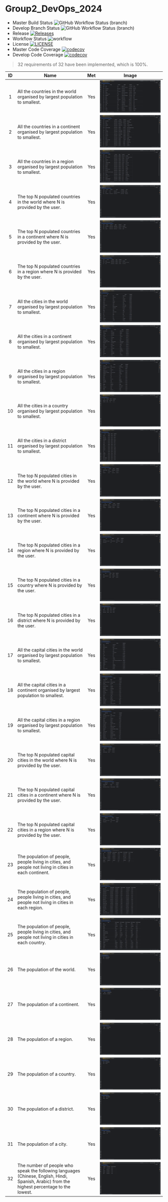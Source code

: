 # Group2_DevOps_2024

* Master Build Status ![GitHub Workflow Status (branch)](https://img.shields.io/github/actions/workflow/status/40518402/Group2_DevOps_2024/main.yml?branch=master)
* Develop Branch Status ![GitHub Workflow Status (branch)](https://img.shields.io/github/actions/workflow/status/40518402/Group2_DevOps_2024/main.yml?branch=develop)
* Release [![Releases](https://img.shields.io/github/release/40518402/Group2_DevOps_2024/all.svg?style=flat-square)](https://github.com/40518402/Group2_DevOps_2024/releases)
* Workflow Status  ![workflow](https://github.com/40518402/Group2_DevOps_2024/actions/workflows/main.yml/badge.svg)
* License [![LICENSE](https://img.shields.io/github/license/40518402/Group2_DevOps_2024.svg?style=flat-square)](https://github.com/40518402/Group2_DevOps_2024/blob/master/LICENSE)
* Master Code Coverage [![codecov](https://codecov.io/github/40518402/Group2_DevOps_2024/branch/master/graph/badge.svg?token=ES6WGKMHF6)](https://codecov.io/github/40518402/Group2_DevOps_2024)
* Develop Code Coverage [![codecov](https://codecov.io/github/40518402/Group2_DevOps_2024/branch/develop/graph/badge.svg?token=ES6WGKMHF6)](https://codecov.io/github/40518402/Group2_DevOps_2024)

> 32 requirements of 32 have been implemented, which is 100%.

| ID | Name                                                                                                                                         | Met | Image                   |
|:--:|----------------------------------------------------------------------------------------------------------------------------------------------|:---:|-------------------------|
| 1  | All the countries in the world organised by largest population to smallest.                                                                  | Yes | ![Req1](img/img1.png)   |
| 2  | All the countries in a continent organised by largest population to smallest.                                                                | Yes | ![Req2](img/img2.png)   |
| 3  | All the countries in a region organised by largest population to smallest.                                                                   | Yes | ![Req3](img/img3.png)   |
| 4  | The top N populated countries in the world where N is provided by the user.                                                                  | Yes | ![Req4](img/img4.png)   |
| 5  | The top N populated countries in a continent where N is provided by the user.                                                                | Yes | ![Req5](img/img5.png)   |
| 6  | The top N populated countries in a region where N is provided by the user.                                                                   | Yes | ![Req6](img/img6.png)   |
| 7  | All the cities in the world organised by largest population to smallest.                                                                     | Yes | ![Req7](img/img7.png)   |
| 8  | All the cities in a continent organised by largest population to smallest.                                                                   | Yes | ![Req8](img/img8.png)   |
| 9  | All the cities in a region organised by largest population to smallest.                                                                      | Yes | ![Req9](img/img9.png)   |
| 10 | All the cities in a country organised by largest population to smallest.                                                                     | Yes | ![Req10](img/img10.png) |
| 11 | All the cities in a district organised by largest population to smallest.                                                                    | Yes | ![Req11](img/img11.png) |
| 12 | The top N populated cities in the world where N is provided by the user.                                                                     | Yes | ![Req12](img/img12.png) |
| 13 | The top N populated cities in a continent where N is provided by the user.                                                                   | Yes | ![Req13](img/img13.png) |
| 14 | The top N populated cities in a region where N is provided by the user.                                                                      | Yes | ![Req14](img/img14.png) |
| 15 | The top N populated cities in a country where N is provided by the user.                                                                     | Yes | ![Req15](img/img15.png) |
| 16 | The top N populated cities in a district where N is provided by the user.                                                                    | Yes | ![Req16](img/img16.png) |
| 17 | All the capital cities in the world organised by largest population to smallest.                                                             | Yes | ![Req17](img/img17.png) |
| 18 | All the capital cities in a continent organised by largest population to smallest.                                                           | Yes | ![Req18](img/img18.png) |
| 19 | All the capital cities in a region organised by largest population to smallest.                                                              | Yes | ![Req19](img/img19.png) |
| 20 | The top N populated capital cities in the world where N is provided by the user.                                                             | Yes | ![Req20](img/img20.png) |
| 21 | The top N populated capital cities in a continent where N is provided by the user.                                                           | Yes | ![Req21](img/img21.png) |
| 22 | The top N populated capital cities in a region where N is provided by the user.                                                              | Yes | ![Req22](img/img22.png) |
| 23 | The population of people, people living in cities, and people not living in cities in each continent.                                        | Yes | ![Req23](img/img23.png) |
| 24 | The population of people, people living in cities, and people not living in cities in each region.                                           | Yes | ![Req24](img/img24.png) |
| 25 | The population of people, people living in cities, and people not living in cities in each country.                                          | Yes | ![Req25](img/img25.png) |
| 26 | The population of the world.                                                                                                                 | Yes | ![Req26](img/img26.png) |
| 27 | The population of a continent.                                                                                                               | Yes | ![Req27](img/img27.png) |
| 28 | The population of a region.                                                                                                                  | Yes | ![Req28](img/img28.png) |
| 29 | The population of a country.                                                                                                                 | Yes | ![Req29](img/img29.png) |
| 30 | The population of a district.                                                                                                                | Yes | ![Req30](img/img30.png) |
| 31 | The population of a city.                                                                                                                    | Yes | ![Req31](img/img31.png) |
| 32 | The number of people who speak the following languages (Chinese, English, Hindi, Spanish, Arabic) from the highest percentage to the lowest. | Yes | ![Req32](img/img32.png) |